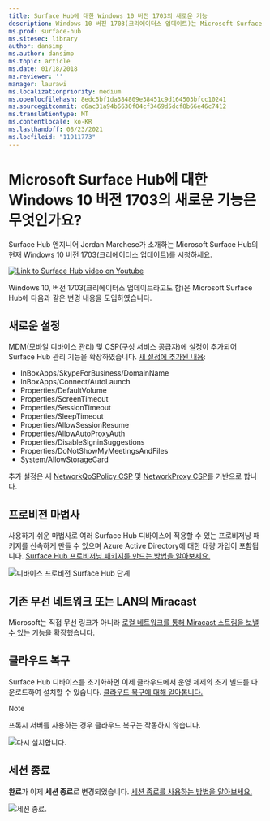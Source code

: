 ```yaml
---
title: Surface Hub에 대한 Windows 10 버전 1703의 새로운 기능
description: Windows 10 버전 1703(크리에이터스 업데이트)는 Microsoft Surface Hub에 새로운 기능을 제공합니다.
ms.prod: surface-hub
ms.sitesec: library
author: dansimp
ms.author: dansimp
ms.topic: article
ms.date: 01/18/2018
ms.reviewer: ''
manager: laurawi
ms.localizationpriority: medium
ms.openlocfilehash: 8edc5bf1da384809e38451c9d164503bfcc10241
ms.sourcegitcommit: d6ac31a94b6630f04cf3469d5dcf8b66e46c7412
ms.translationtype: MT
ms.contentlocale: ko-KR
ms.lasthandoff: 08/23/2021
ms.locfileid: "11911773"
---
```

# <a name="whats-new-in-windows-10-version-1703-for-microsoft-surface-hub"></a>Microsoft Surface Hub에 대한 Windows 10 버전 1703의 새로운 기능은 무엇인가요?

Surface Hub 엔지니어 Jordan Marchese가 소개하는 Microsoft Surface Hub의 현재 Windows 10 버전 1703(크리에이터스 업데이트)를 시청하세요. 

<a href="https://www.youtube.com/watch?v=R8tX10VIgq0" target="_blank"> <img src="images/whats-new-video-thumbnail.png" alt="Link to Surface Hub video on Youtube" /></a>

Windows 10, 버전 1703(크리에이터스 업데이트라고도 함)은 Microsoft Surface Hub에 다음과 같은 변경 내용을 도입하였습니다.

## <a name="new-settings"></a>새로운 설정

MDM(모바일 디바이스 관리) 및 CSP(구성 서비스 공급자)에 설정이 추가되어 Surface Hub 관리 기능을 확장하였습니다. [새 설정에 추가된 내용](manage-settings-with-mdm-for-surface-hub.md):

- InBoxApps/SkypeForBusiness/DomainName
- InBoxApps/Connect/AutoLaunch
- Properties/DefaultVolume
- Properties/ScreenTimeout
- Properties/SessionTimeout
- Properties/SleepTimeout
- Properties/AllowSessionResume
- Properties/AllowAutoProxyAuth
- Properties/DisableSigninSuggestions
- Properties/DoNotShowMyMeetingsAndFiles
- System/AllowStorageCard

추가 설정은 새 [NetworkQoSPolicy CSP](https://msdn.microsoft.com/windows/hardware/commercialize/customize/mdm/networkqospolicy-csp) 및 [NetworkProxy CSP](https://msdn.microsoft.com/windows/hardware/commercialize/customize/mdm/networkproxy-csp)를 기반으로 합니다.
</br>

## <a name="provisioning-wizard"></a>프로비전 마법사

사용하기 쉬운 마법사로 여러 Surface Hub 디바이스에 적용할 수 있는 프로비저닝 패키지를 신속하게 만들 수 있으며 Azure Active Directory에 대한 대량 가입이 포함됩니다. [Surface Hub 프로비저닝 패키지를 만드는 방법을 알아보세요.](provisioning-packages-for-certificates-surface-hub.md)

![디바이스 프로비전 Surface Hub 단계](images/wcd-wizard.png)
    
## <a name="miracast-on-your-existing-wireless-network-or-lan"></a>기존 무선 네트워크 또는 LAN의 Miracast 

Microsoft는 직접 무선 링크가 아니라 [로컬 네트워크를 통해 Miracast 스트림을 보낼 수 있는](miracast-over-infrastructure.md) 기능을 확장했습니다. 
    
## <a name="cloud-recovery"></a>클라우드 복구

Surface Hub 디바이스를 초기화하면 이제 클라우드에서 운영 체제의 초기 빌드를 다운로드하여 설치할 수 있습니다. [클라우드 복구에 대해 알아봅니다.](device-reset-surface-hub.md#cloud-recovery)

>[!NOTE]
>프록시 서버를 사용하는 경우 클라우드 복구는 작동하지 않습니다.
    
![다시 설치합니다.](images/reinstall.png)
    
## <a name="end-session"></a>세션 종료

**완료**가 이제 **세션 종료**로 변경되었습니다. [세션 종료를 사용하는 방법을 알아보세요.](finishing-your-surface-hub-meeting.md) 

![세션 종료.](images/end-session.png)



 

 
